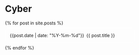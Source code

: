 # Cyber
<style>
.centered-flex {
  display: flex;
  flex-flow: column nowrap;
  width: 100%;
  max-width: 900px;
}
.centered-flex > * {
  margin: .5em 0;
  padding: 1em;
  border-radius: 7px;
  border: 1px solid #fff;
  cursor: pointer;
  text-decoration: none;
  display: grid;
  grid-template-columns: auto 1fr;
  grid-gap: .5em;
}
* {
  box-sizing: border-box;
}
</style>
<div class="centered-flex">
  {% for post in site.posts %}
  <a href="{{ post.url }}"><span>{{post.date | date: "%Y-%m-%d"}}</span><span>{{ post.title }}</span></a>
  {% endfor %}
</div>
